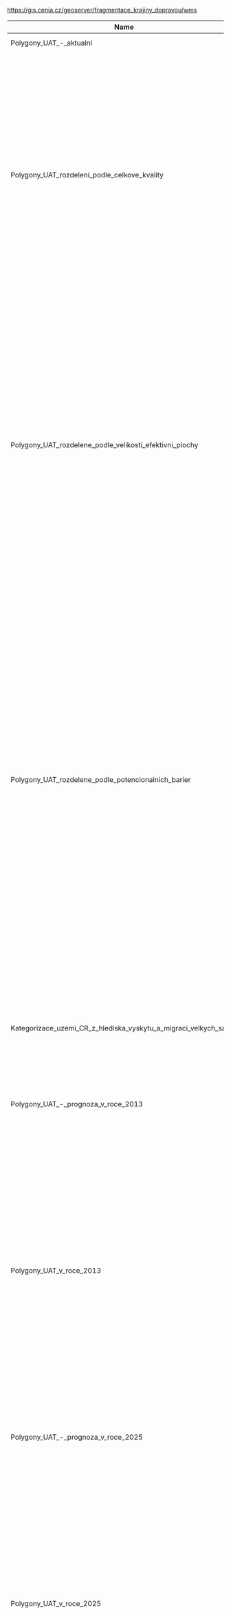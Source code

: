 https://gis.cenia.cz/geoserver/fragmentace_krajiny_dopravou/wms

|Name|Title|Abstract|
|--|--|--|
|Polygony_UAT_-_aktualni|Polygony UAT - aktuální|Polygony UAT - aktuální|
|Polygony_UAT_rozdeleni_podle_celkove_kvality|Polygony UAT - rozdělení podle celkové kvality|Polygon UAT je oblast nefragmentovaná dopravou. Je to část krajiny ohraničená silnicemi s intenzitou dopravy vyšší než 1000 vozidel/den, nebo vícekolejnými železničními tratěmi, o velikosti větší nebo rovné 100 km2. Takto definované polygony jsou dále vyhodnocovány. Rozdělení podle celkové kvality do tří celkových tříd: výborný, velmi dobrý, dobrý.|
|Polygony_UAT_rozdelene_podle_velikosti_efektivni_plochy|Polygony UAT - rozdělené podle velikosti efektivní plochy|Polygon UAT je oblast nefragmentovaná dopravou. Je to část krajiny ohraničená silnicemi s intenzitou dopravy vyšší než 1000 vozidel/den, nebo vícekolejnými železničními tratěmi, o velikosti větší nebo rovné 100 km2. Takto definované polygony jsou dále vyhodnocovány. Efektivní plocha polygonu, což je modelová hodnota, představuje odhad velikosti plochy v polygonu skutečně využitelné pro daný živočišný druh.|
|Polygony_UAT_rozdelene_podle_potencionalnich_barier|Polygony UAT - rozdělené podle potencionálních bariér|Polygon UAT je oblast nefragmentovaná dopravou. Je to část krajiny ohraničená silnicemi s intenzitou dopravy vyšší než 1000 vozidel/den, nebo vícekolejnými železničními tratěmi, o velikosti větší nebo rovné 100 km2. Takto definované polygony jsou dále vyhodnocovány. Rozdělení polygonů UAT podle potenciálních bariér, které vyjadřuje rizika další fragmentace v budoucnosti vyplývající ze silniční sítě. Potenciální bariéra je modelová hodnota, která vyjadřuje délku silnic se stanovenou dopravní zátěží, která připadá na 1 km2 polygonu.|
|Kategorizace_uzemi_CR_z_hlediska_vyskytu_a_migraci_velkych_savcu|Kategorizace území ČR z hlediska výskytu a migrací velkých savců|Mapa kategorizace území ČR pak z hlediska výskytu a migrace velkých savců rozděluje území republiky do 5 kategorií od území mimořádného významu (I) až po území nevýznamné (V).|
|Polygony_UAT_-_prognoza_v_roce_2013|Polygony UAT - prognóza v roce 2013|Polygony UAT - prognóza v roce 2013|
|Polygony_UAT_v_roce_2013|Polygony UAT v roce 2013|Polygon UAT je oblast nefragmentovaná dopravou. Je to část krajiny ohraničená silnicemi s intenzitou dopravy vyšší než 1000 vozidel/den, nebo vícekolejnými železničními tratěmi, o velikosti větší nebo rovné 100 km2. Takto definované polygony jsou dále vyhodnocovány. Model polygonů UAT v r.2013 představuje prognózu další fragmentace krajiny dopravou, ke které dojde v důsledku předpokládaného nárůstu intenzity dopravy na stávající silniční síti.|
|Polygony_UAT_-_prognoza_v_roce_2025|Polygony UAT - prognóza v roce 2025|Polygony UAT - prognóza v roce 2025|
|Polygony_UAT_v_roce_2025|Polygony UAT v roce 2025|Polygon UAT je oblast nefragmentovaná dopravou. Je to část krajiny ohraničená silnicemi s intenzitou dopravy vyšší než 1000 vozidel/den, nebo vícekolejnými železničními tratěmi, o velikosti větší nebo rovné 100 km2. Takto definované polygony jsou dále vyhodnocovány. Model polygonů UAT v a r.2025 představuje prognózu další fragmentace krajiny dopravou, ke které dojde v důsledku předpokládaného nárůstu intenzity dopravy na stávající silniční síti.|
